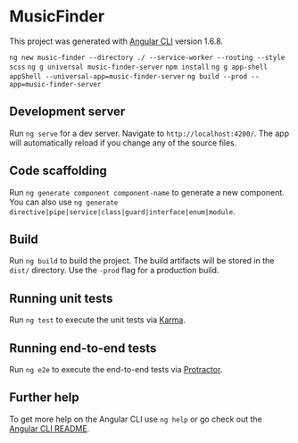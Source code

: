# MusicFinder

This project was generated with [Angular CLI](https://github.com/angular/angular-cli) version 1.6.8.

`ng new music-finder --directory ./ --service-worker --routing --style scss`
`ng g universal music-finder-server`
`npm install`
`ng g app-shell appShell --universal-app=music-finder-server`
`ng build --prod --app=music-finder-server`


## Development server

Run `ng serve` for a dev server. Navigate to `http://localhost:4200/`. The app will automatically reload if you change any of the source files.

## Code scaffolding

Run `ng generate component component-name` to generate a new component. You can also use `ng generate directive|pipe|service|class|guard|interface|enum|module`.

## Build

Run `ng build` to build the project. The build artifacts will be stored in the `dist/` directory. Use the `-prod` flag for a production build.

## Running unit tests

Run `ng test` to execute the unit tests via [Karma](https://karma-runner.github.io).

## Running end-to-end tests

Run `ng e2e` to execute the end-to-end tests via [Protractor](http://www.protractortest.org/).

## Further help

To get more help on the Angular CLI use `ng help` or go check out the [Angular CLI README](https://github.com/angular/angular-cli/blob/master/README.md).
